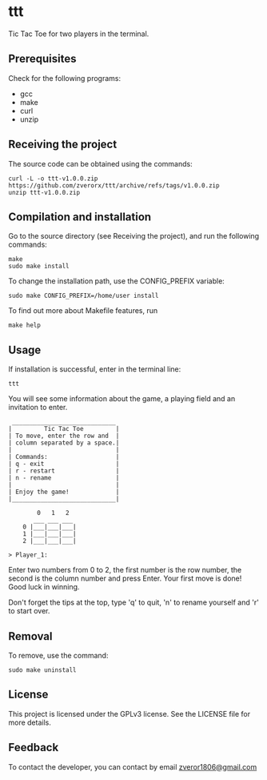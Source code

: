 # ttt
Tic Tac Toe for two players in the terminal.

## Prerequisites
Check for the following programs:
* gcc
* make
* curl
* unzip

## Receiving the project
The source code can be obtained using the commands:
```
curl -L -o ttt-v1.0.0.zip https://github.com/zverorx/ttt/archive/refs/tags/v1.0.0.zip
unzip ttt-v1.0.0.zip
```

## Compilation and installation
Go to the source directory (see Receiving the project), and run the following commands:
```
make
sudo make install
```
To change the installation path, use the CONFIG_PREFIX variable:
```
sudo make CONFIG_PREFIX=/home/user install
```

To find out more about Makefile features, run 
```
make help
```

## Usage
If installation is successful, enter in the terminal line:
```
ttt
```
You will see some information about the game, a playing field and an invitation to enter.
```
 _____________________________
|         Tic Tac Toe         |
| To move, enter the row and  |
| column separated by a space.|
|                             |
| Commands:                   |
| q - exit                    |
| r - restart                 |
| n - rename                  |
|                             |
| Enjoy the game!             |
|_____________________________|

	    0   1   2
	   ___ ___ ___
	0 |___|___|___|
	1 |___|___|___|
	2 |___|___|___|

> Player_1: 
```
Enter two numbers from 0 to 2, the first number is the row number, the second is the column number and press Enter.
Your first move is done! Good luck in winning.

Don't forget the tips at the top, type 'q' to quit, 'n' to rename yourself and 'r' to start over.

## Removal
To remove, use the command:
```
sudo make uninstall
```
## License
This project is licensed under the GPLv3 license. See the LICENSE file for more details.

## Feedback
To contact the developer, you can contact by email zveror1806@gmail.com

